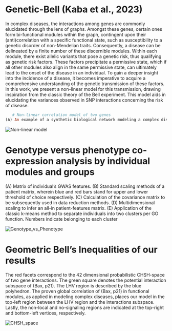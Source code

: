 # Genetic-Bell (Kaba et al., 2023) 
In complex diseases, the interactions among genes are commonly elucidated through the lens of graphs. Amongst these genes, certain ones form bi-functional modules within the graph, contingent upon their (anti)correlation with a specific functional state, such as susceptibility to a genetic disorder of non-Mendelian traits. Consequently, a disease can be delineated by a finite number of these discernible modules. Within each module, there exist allelic variants that pose a genetic risk, thus qualifying as genetic risk factors. These factors precipitate a permissive state, which if all other modules also align in the same permissive state, can ultimately lead to the onset of the disease in an individual. To gain a deeper insight into the incidence of a disease, it becomes imperative to acquire a comprehensive understanding of the genetic transmission of these factors. In this work, we present a non-linear model for this transmission, drawing inspiration from the classic theory of the Bell experiment. This model aids in elucidating the variances observed in SNP interactions concerning the risk of disease.

```ruby
   # Non-linear correlation model of two genes
(A) An example of a synthetic biological network modeling a complex disease and clustered by communities, wherein diverse hues signify distinct community affiliations. (B) The correlation model of any two nodes in the same community, affected by potential environmental, stochastic, or genetic variations. A sequence, such as a transcription factor, in cis with gene A, produces a sharp phenotype that interacts with gene B. A variant ω in the gene A promoter (PR) can impede the full phenotypical interaction, leading to a potential disease-permissive state.
```
![Non-linear model](https://github.com/MorillaLab/Genetic-Bell/tree/main/Figures/Figure1.png)

# Genotype versus phenotype co-expression analysis by individual modules and groups
(A) Matrix of individual’s GWAS features. (B) Standard scaling methods of a patient matrix, wherein blue and red bars stand for upper and lower threshold of choice respectively. (C) Calculation of the covariance matrix to be subsequently used in data reduction methods. (D) Multidimensional scaling to infer an all-in patient-features matrix. (E) Application of the classic k-means method to separate individuals into two clusters per GO function. Numbers indicate belonging to each cluster

![Genotype_vs_Phenotype](https://github.com/MorillaLab/Genetic-Bell/tree/main/Figures/Figure2.png)

# Geometric Bell’s Inequalities of our results
The red facets correspond to the 42 dimensional probabilistic CHSH-space of two gene interactions. The green square denotes the potential interaction subspace of (Bax, p21). The LHV region is described by the blue polyhedron. The proven global correlation of (Bax, p21) in functional modules, as applied in modeling complex diseases, places our model in the top-left region between the LHV region and the interactions subspace. Lastly, the non-local and no-signaling regions are indicated at the top-right and bottom-left vertices, respectively.

![CHSH_space](https://github.com/MorillaLab/Genetic-Bell/tree/main/Figures/Figure7.png)


